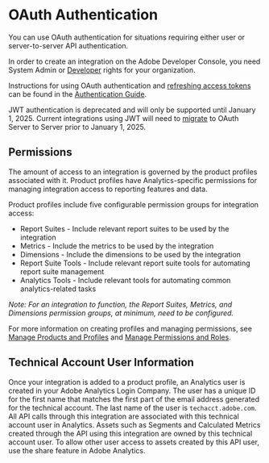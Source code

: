 # OAuth Authentication

You can use OAuth authentication for situations requiring either user or server-to-server API authentication.

In order to create an integration on the Adobe Developer Console, you need System Admin or [Developer](https://helpx.adobe.com/enterprise/using/manage-developers.html) rights for your organization.

Instructions for using OAuth authentication and [refreshing access tokens](https://developer.adobe.com/developer-console/docs/guides/authentication/UserAuthentication/IMS/#refreshing-access-tokens) can be found in the [Authentication Guide](https://developer.adobe.com/developer-console/docs/guides/authentication/).

JWT authentication is deprecated and will only be supported until January 1, 2025. Current integrations using JWT will need to [migrate](https://developer.adobe.com/developer-console/docs/guides/authentication/ServerToServerAuthentication/migration/) to OAuth Server to Server prior to January 1, 2025.

## Permissions

The amount of access to an integration is governed by the product profiles associated with it. Product profiles have Analytics-specific permissions for managing integration access to reporting features and data.

Product profiles include five configurable permission groups for integration access:

* Report Suites - Include relevant report suites to be used by the integration
* Metrics - Include the metrics to be used by the integration
* Dimensions - Include the dimensions to be used by the integration
* Report Suite Tools - Include relevant report suite tools for automating report suite management
* Analytics Tools - Include relevant tools for automating common analytics-related tasks

*Note: For an integration to function, the Report Suites, Metrics, and Dimensions permission groups, at minimum, need to be configured.*

For more information on creating profiles and managing permissions, see [Manage Products and Profiles](https://helpx.adobe.com/enterprise/using/manage-products-and-profiles.html) and [Manage Permissions and Roles](https://helpx.adobe.com/enterprise/using/manage-permissions-and-roles.html).

## Technical Account User Information

Once your integration is added to a product profile, an Analytics user is created in your Adobe Analytics Login Company. The user has a unique ID for the first name that matches the first part of the email address generated for the technical account. The last name of the user is `techacct.adobe.com`. All API calls through this integration are associated with this technical account user in Analytics. Assets such as Segments and Calculated Metrics created through the API using this integration are owned by this technical account user. To allow other user access to assets created by this API user, use the share feature in Adobe Analytics.
